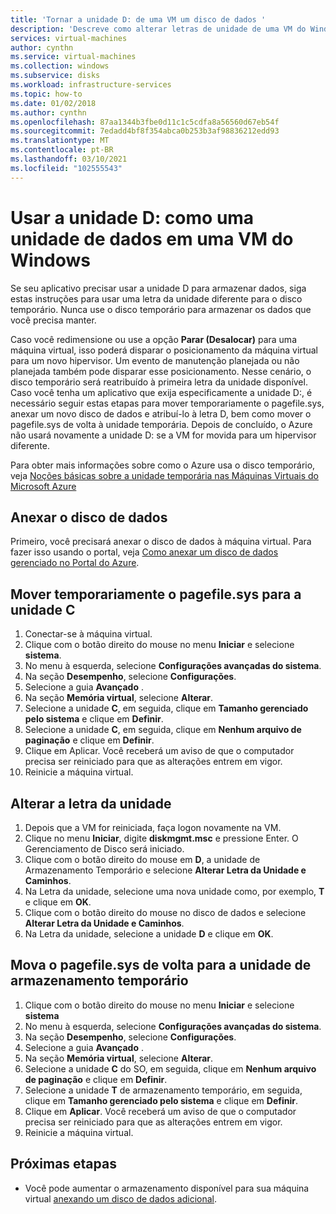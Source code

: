 ```yaml
---
title: 'Tornar a unidade D: de uma VM um disco de dados '
description: 'Descreve como alterar letras de unidade de uma VM do Windows para que seja possível usar a unidade D: como uma unidade de dados.'
services: virtual-machines
author: cynthn
ms.service: virtual-machines
ms.collection: windows
ms.subservice: disks
ms.workload: infrastructure-services
ms.topic: how-to
ms.date: 01/02/2018
ms.author: cynthn
ms.openlocfilehash: 87aa1344b3fbe0d11c1c5cdfa8a56560d67eb54f
ms.sourcegitcommit: 7edadd4bf8f354abca0b253b3af98836212edd93
ms.translationtype: MT
ms.contentlocale: pt-BR
ms.lasthandoff: 03/10/2021
ms.locfileid: "102555543"
---
```

# <a name="use-the-d-drive-as-a-data-drive-on-a-windows-vm"></a>Usar a unidade D: como uma unidade de dados em uma VM do Windows
Se seu aplicativo precisar usar a unidade D para armazenar dados, siga estas instruções para usar uma letra da unidade diferente para o disco temporário. Nunca use o disco temporário para armazenar os dados que você precisa manter.

Caso você redimensione ou use a opção **Parar (Desalocar)** para uma máquina virtual, isso poderá disparar o posicionamento da máquina virtual para um novo hipervisor. Um evento de manutenção planejada ou não planejada também pode disparar esse posicionamento. Nesse cenário, o disco temporário será reatribuído à primeira letra da unidade disponível. Caso você tenha um aplicativo que exija especificamente a unidade D:, é necessário seguir estas etapas para mover temporariamente o pagefile.sys, anexar um novo disco de dados e atribuí-lo à letra D, bem como mover o pagefile.sys de volta à unidade temporária. Depois de concluído, o Azure não usará novamente a unidade D: se a VM for movida para um hipervisor diferente.

Para obter mais informações sobre como o Azure usa o disco temporário, veja [Noções básicas sobre a unidade temporária nas Máquinas Virtuais do Microsoft Azure](/archive/blogs/mast/understanding-the-temporary-drive-on-windows-azure-virtual-machines)

## <a name="attach-the-data-disk"></a>Anexar o disco de dados
Primeiro, você precisará anexar o disco de dados à máquina virtual. Para fazer isso usando o portal, veja [Como anexar um disco de dados gerenciado no Portal do Azure](attach-managed-disk-portal.md).

## <a name="temporarily-move-pagefilesys-to-c-drive"></a>Mover temporariamente o pagefile.sys para a unidade C
1. Conectar-se à máquina virtual. 
2. Clique com o botão direito do mouse no menu **Iniciar** e selecione **sistema**.
3. No menu à esquerda, selecione **Configurações avançadas do sistema**.
4. Na seção **Desempenho**, selecione **Configurações**.
5. Selecione a guia **Avançado** .
6. Na seção **Memória virtual**, selecione **Alterar**.
7. Selecione a unidade **C**, em seguida, clique em **Tamanho gerenciado pelo sistema** e clique em **Definir**.
8. Selecione a unidade **C**, em seguida, clique em **Nenhum arquivo de paginação** e clique em **Definir**.
9. Clique em Aplicar. Você receberá um aviso de que o computador precisa ser reiniciado para que as alterações entrem em vigor.
10. Reinicie a máquina virtual.

## <a name="change-the-drive-letters"></a>Alterar a letra da unidade
1. Depois que a VM for reiniciada, faça logon novamente na VM.
2. Clique no menu **Iniciar**, digite **diskmgmt.msc** e pressione Enter. O Gerenciamento de Disco será iniciado.
3. Clique com o botão direito do mouse em **D**, a unidade de Armazenamento Temporário e selecione **Alterar Letra da Unidade e Caminhos**.
4. Na Letra da unidade, selecione uma nova unidade como, por exemplo, **T** e clique em **OK**. 
5. Clique com o botão direito do mouse no disco de dados e selecione **Alterar Letra da Unidade e Caminhos**.
6. Na Letra da unidade, selecione a unidade **D** e clique em **OK**. 

## <a name="move-pagefilesys-back-to-the-temporary-storage-drive"></a>Mova o pagefile.sys de volta para a unidade de armazenamento temporário
1. Clique com o botão direito do mouse no menu **Iniciar** e selecione **sistema**
2. No menu à esquerda, selecione **Configurações avançadas do sistema**.
3. Na seção **Desempenho**, selecione **Configurações**.
4. Selecione a guia **Avançado** .
5. Na seção **Memória virtual**, selecione **Alterar**.
6. Selecione a unidade **C** do SO, em seguida, clique em **Nenhum arquivo de paginação** e clique em **Definir**.
7. Selecione a unidade **T** de armazenamento temporário, em seguida, clique em **Tamanho gerenciado pelo sistema** e clique em **Definir**.
8. Clique em **Aplicar**. Você receberá um aviso de que o computador precisa ser reiniciado para que as alterações entrem em vigor.
9. Reinicie a máquina virtual.

## <a name="next-steps"></a>Próximas etapas
* Você pode aumentar o armazenamento disponível para sua máquina virtual [anexando um disco de dados adicional](attach-managed-disk-portal.md).
